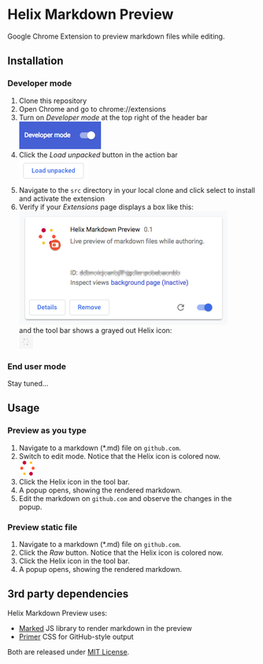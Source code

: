 # Helix Markdown Preview
Google Chrome Extension to preview markdown files while editing.

## Installation

### Developer mode
1. Clone this repository
2. Open Chrome and go to chrome://extensions
3. Turn on _Developer mode_ at the top right of the header bar<br />
![Developer mode](install_developer_mode.png)
4. Click the _Load unpacked_ button in the action bar<br />
![Load unpacked](install_load_unpacked.png)
5. Navigate to the `src` directory in your local clone and click select to install and activate the extension
6. Verify if your _Extensions_ page displays a box like this:<br />
![Extension box](install_extension_box.png)<br />
   and the tool bar shows a grayed out Helix icon:<br />
![Extension icon disabled](install_toolbar_icon.png)

### End user mode
Stay tuned...

## Usage

### Preview as you type
1. Navigate to a markdown (*.md) file on `github.com`.
2. Switch to edit mode. Notice that the Helix icon is colored now.<br />
![Extension icon enabled](src/images/helix_logo_32.png)
3. Click the Helix icon in the tool bar.
4. A popup opens, showing the rendered markdown.
5. Edit the markdown on `github.com` and observe the changes in the popup.

### Preview static file
1. Navigate to a markdown (*.md) file on `github.com`.
2. Click the _Raw_ button. Notice that the Helix icon is colored now.
3. Click the Helix icon in the tool bar.
4. A popup opens, showing the rendered markdown.

## 3rd party dependencies

Helix Markdown Preview uses:
* [Marked](https://github.com/markedjs/marked) JS library to render markdown in the preview
* [Primer](https://primer.style/) CSS for GitHub-style output

Both are released under [MIT License](https://opensource.org/licenses/MIT).
